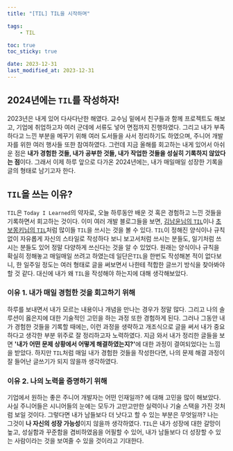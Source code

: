 ```yaml
---
title: "[TIL] TIL을 시작하며"

tags:
    - TIL

toc: true
toc_sticky: true

date: 2023-12-31
last_modified_at: 2023-12-31
---
```


## 2024년에는 ```TIL```를 작성하자!

2023년은 내게 있어 다사다난한 해였다. 교수님 밑에서 친구들과 함께 프로젝트도 해보고, 기업에 취업하고자 여러 군데에 서류도 넣어 면접까지 진행하였다. 그리고 내가 부족하다고 느낀 부분을 메꾸기 위해 여러 도서들을 사서 정리하기도 하였으며, 주니어 개발자를 위한 여러 행사들 또한 참여하였다. 그런데 지금 올해를 회고하는 내게 있어서 아쉬운 점은 <b>내가 경험한 것들, 내가 공부한 것들, 내가 작업한 것들을 성실히 기록하지 않았다는 점</b>이다. 그래서 이제 하루 앞으로 다가온 2024년에는, 내가 매일매일 성장한 기록을 글의 형태로 남기고자 한다.

## ```TIL```을 쓰는 이유?
```TIL```은 ```Today I Learned```의 약자로, 오늘 하루동안 배운 것 혹은 경험하고 느낀 것들을 기록하면서 회고하는 것이다. 이미 여러 개발 블로그들을 보면, <a href="https://github.com/cheese10yun/TIL">김남윤님의 ```TIL```</a>이나 <a href="https://wayhome25.github.io">초보몽키님의 ```TIL```</a>처럼 많이들 ```TIL```을 쓰시는 것을 볼 수 있다. ```TIL```이 정해진 양식이나 규칙 없이 자유롭게 자신의 스타일로 작성하다 보니 보고서처럼 쓰시는 분들도, 일기처럼 쓰시는 분들도 있어 정말 다양하게 쓰신다는 것을 알 수 있었다. 원래는 양식이나 규칙을 확실히 정해놓고 매일매일 쓰려고 하였는데 일단은```TIL```을 한번도 작성해본 적이 없다보니, 한 일주일 정도는 여러 형태로 글을 써보면서 나한테 적합한 글쓰기 방식을 찾아봐야할 것 같다. 대신에 내가 왜 ```TIL```을 작성해야 하는지에 대해 생각해보았다.

### 이유 1. 내가 매일 경험한 것을 회고하기 위해

하루를 보내면서 내가 모르는 내용이나 개념을 만나는 경우가 정말 많다. 그리고 나의 솔루션이 옳은지에 대한 기술적인 고민을 하는 과정 또한 경험하게 된다. 그러나 그동안 내가 경험한 것들을 기록할 때에는, 이런 과정을 생략하고 개조식으로 글을 써서 내가 중요하다고 생각한 부분 위주로 잘 정리하고자 노력하였다. 지금 와서 내가 정리한 글들을 보면 <b>'내가 어떤 문제 상황에서 어떻게 해결하였는지?'</b>에 대한 과정이 결여되었다는 느낌을 받았다. 하지만 ```TIL```처럼 매일 내가 경험한 것들을 작성한다면, 나의 문제 해결 과정이 잘 들어난 글쓰기가 되지 않을까 생각하였다.

### 이유 2. 나의 노력을 증명하기 위해 

기업에서 원하는 좋은 주니어 개발자는 어떤 인재일까? 에 대해 고민을 많이 해보았다. 사실 주니어들은 시니어들의 눈에는 모두가 고만고만한 실력이나 기술 스택을 가진 것처럼 보일 것이다. 그렇다면 내가 남들보다 더 낫다고 할 수 있는 부분은 무엇일까? 나는 그것이 <b>나 자신의 성장 가능성</b>이지 않을까 생각하였다. ```TIL```은 내가 성장에 대한 갈망이 높고, 성실함과 꾸준함을 겸비하였음을 어필할 수 있어, 내가 남들보다 더 성장할 수 있는 사람이라는 것을 보여줄 수 있을 것이라고 기대한다. 